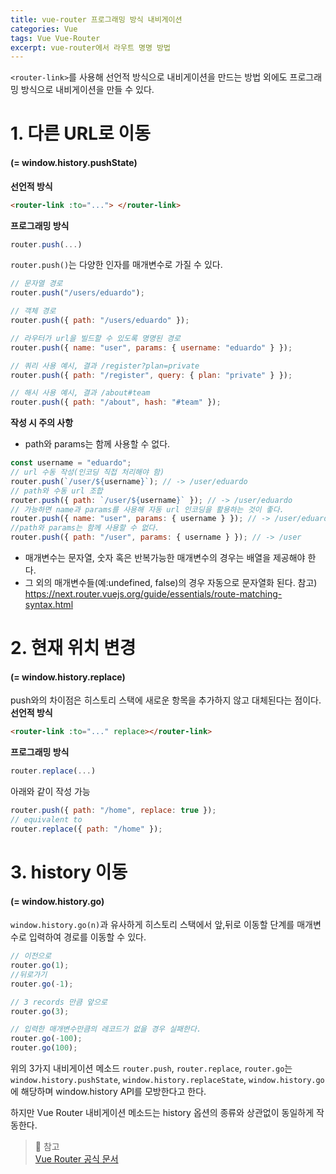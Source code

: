 ```yaml
---
title: vue-router 프로그래밍 방식 내비게이션
categories: Vue
tags: Vue Vue-Router
excerpt: vue-router에서 라우트 명명 방법
---
```


`<router-link>`를 사용해 선언적 방식으로 내비게이션을 만드는 방법 외에도 프로그래밍 방식으로 내비게이션을 만들 수 있다.

# 1. 다른 URL로 이동

#### (= window.history.pushState)

**선언적 방식**

```html
<router-link :to="..."> </router-link>
```

**프로그래밍 방식**

```js
router.push(...)
```

`router.push()`는 다양한 인자를 매개변수로 가질 수 있다.

```js
// 문자열 경로
router.push("/users/eduardo");

// 객체 경로
router.push({ path: "/users/eduardo" });

// 라우터가 url을 빌드할 수 있도록 명명된 경로
router.push({ name: "user", params: { username: "eduardo" } });

// 쿼리 사용 예시, 결과 /register?plan=private
router.push({ path: "/register", query: { plan: "private" } });

// 해시 사용 예시, 결과 /about#team
router.push({ path: "/about", hash: "#team" });
```

**작성 시 주의 사항**

- path와 params는 함께 사용할 수 없다.

```js
const username = "eduardo";
// url 수동 작성(인코딩 직접 처리해야 함)
router.push(`/user/${username}`); // -> /user/eduardo
// path와 수동 url 조합
router.push({ path: `/user/${username}` }); // -> /user/eduardo
// 가능하면 name과 params를 사용해 자동 url 인코딩을 활용하는 것이 좋다.
router.push({ name: "user", params: { username } }); // -> /user/eduardo
//path와 params는 함께 사용할 수 없다.
router.push({ path: "/user", params: { username } }); // -> /user
```

- 매개변수는 문자열, 숫자 혹은 반복가능한 매개변수의 경우는 배열을 제공해야 한다.
- 그 외의 매개변수들(예:undefined, false)의 경우 자동으로 문자열화 된다.
  참고) https://next.router.vuejs.org/guide/essentials/route-matching-syntax.html

# 2. 현재 위치 변경

#### (= window.history.replace)

push와의 차이점은 히스토리 스택에 새로운 항목을 추가하지 않고 대체된다는 점이다.
**선언적 방식**

```html
<router-link :to="..." replace></router-link>
```

**프로그래밍 방식**

```js
router.replace(...)
```

아래와 같이 작성 가능

```js
router.push({ path: "/home", replace: true });
// equivalent to
router.replace({ path: "/home" });
```

# 3. history 이동

#### (= window.history.go)

`window.history.go(n)`과 유사하게 히스토리 스택에서 앞,뒤로 이동할 단계를 매개변수로 입력하여 경로를 이동할 수 있다.

```js
// 이전으로
router.go(1);
//뒤로가기
router.go(-1);

// 3 records 만큼 앞으로
router.go(3);

// 입력한 매개변수만큼의 레코드가 없을 경우 실패한다.
router.go(-100);
router.go(100);
```

위의 3가지 내비게이션 메소드 `router.push`, `router.replace`, `router.go`는 `window.history.pushState`, `window.history.replaceState`, `window.history.go`에 해당하며 window.history API를 모방한다고 한다.

하지만 Vue Router 내비게이션 메소드는 history 옵션의 종류와 상관없이 동일하게 작동한다.

> 📖 참고  
> [Vue Router 공식 문서](https://next.router.vuejs.org/guide/)
